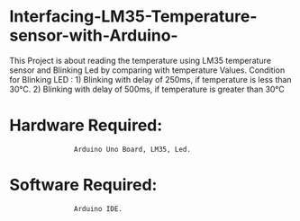 # Interfacing-LM35-Temperature-sensor-with-Arduino-
This Project is about reading the temperature using LM35 temperature sensor and Blinking Led by comparing with temperature Values.
Condition for Blinking LED : 
                        1) Blinking with delay of 250ms, if temperature is less than 30°C.
                        2) Blinking with delay of 500ms, if temperature is greater than 30°C
# Hardware Required:
                    Arduino Uno Board, LM35, Led.
# Software Required:
                    Arduino IDE.
